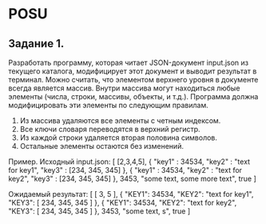 # POSU


## Задание 1.

Разработать программу, которая читает JSON-документ input.json из текущего
каталога, модифицирует этот документ и выводит результат в терминал. Можно
считать, что элементом верхнего уровня в документе всегда является массив.
Внутри массива могут находиться любые элементы (числа, строки, массивы,
объекты, и т.д.). Программа должна модифицировать эти элементы по следующим
правилам.
1. Из массива удаляются все элементы с четным индексом.
2. Все ключи словаря переводятся в верхний регистр.
3. Из каждой строки удаляется вторая половина символов.
4. Остальные элементы остаются без изменений.

Пример.
Исходный input.json:
[
	[2,3,4,5],
	{
		"key1" : 34534,
		"key2" : "text for key1",
		"key3" : [234, 345, 345]
	},
	{
		"key1" : 34534,
		"key2" : "text for key2",
		"key3" : [234, 345, 345]
	},
	3453,
	"some text, some more text",
	true
]

Ожидаемый результат:
[
	[
		3,
		5
	],
	{
		"KEY1": 34534,
		"KEY2": "text for key1",
		"KEY3": [
			234,
			345,
			345
		]
	},
	{
		"KEY1": 34534,
		"KEY2": "text for key2",
		"KEY3": [
			234,
			345,
			345
		]
	},
	3453,
	"some text, s",
	true
]

